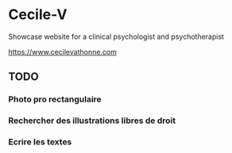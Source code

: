 # Cecile-V
Showcase website for a clinical psychologist and psychotherapist 

https://www.cecilevathonne.com

## TODO
### Photo pro rectangulaire
### Rechercher des illustrations libres de droit
### Ecrire les textes
